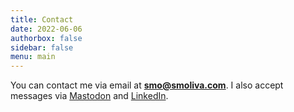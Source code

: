 ```yaml
---
title: Contact
date: 2022-06-06
authorbox: false
sidebar: false
menu: main
---
```


You can contact me via email at **smo@smoliva.com**. I also accept messages via [Mastodon](https://mastodon.social/@chronrevisited) and [LinkedIn](https://www.linkedin.com/in/smoliva/).
